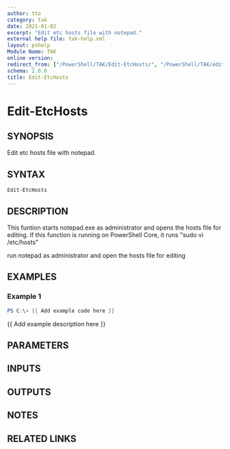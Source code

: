 ```yaml
---
author: tto
category: tak
date: 2021-01-02
excerpt: "Edit etc hosts file with notepad."
external help file: tak-help.xml
layout: pshelp
Module Name: TAK
online version:
redirect_from: ["/PowerShell/TAK/Edit-EtcHosts/", "/PowerShell/TAK/edit-etchosts/", "/PowerShell/edit-etchosts/"]
schema: 2.0.0
title: Edit-EtcHosts
---
```


# Edit-EtcHosts

## SYNOPSIS
Edit etc hosts file with notepad.

## SYNTAX

```
Edit-EtcHosts
```

## DESCRIPTION
This funtion starts notepad.exe as administrator and opens the hosts file for editing.
If this function is running on PowerShell Core, it runs "sudo vi /etc/hosts"

run notepad as administrator and open the hosts file for editing

## EXAMPLES

### Example 1
```powershell
PS C:\> {{ Add example code here }}
```

{{ Add example description here }}

## PARAMETERS

## INPUTS

## OUTPUTS

## NOTES

## RELATED LINKS
